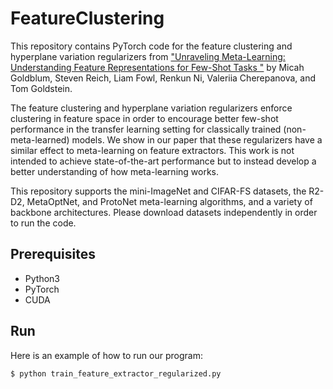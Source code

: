 # FeatureClustering

This repository contains PyTorch code for the feature clustering and hyperplane variation regularizers from ["Unraveling Meta-Learning: Understanding Feature Representations for Few-Shot Tasks
"](https://arxiv.org/abs/2002.06753) by Micah Goldblum, Steven Reich, Liam Fowl, Renkun Ni, Valeriia Cherepanova, and Tom Goldstein.

The feature clustering and hyperplane variation regularizers enforce clustering in feature space in order to encourage better few-shot performance in the transfer learning setting for classically trained (non-meta-learned) models.  We show in our paper that these regularizers have a similar effect to meta-learning on feature extractors.  This work is not intended to achieve state-of-the-art performance but to instead develop a better understanding of how meta-learning works.

This repository supports the mini-ImageNet and CIFAR-FS datasets, the R2-D2, MetaOptNet, and ProtoNet meta-learning algorithms, and a variety of backbone architectures.  Please download datasets independently in order to run the code.

## Prerequisites
* Python3
* PyTorch
* CUDA

## Run
Here is an example of how to run our program:
```
$ python train_feature_extractor_regularized.py
```
